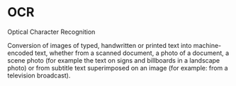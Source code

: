 # OCR
Optical Character Recognition  

Conversion of images of typed, handwritten or printed text into machine-encoded text, whether from a scanned document, a photo of a document, a scene photo (for example the text on signs and billboards in a landscape photo) or from subtitle text superimposed on an image (for example: from a television broadcast).
